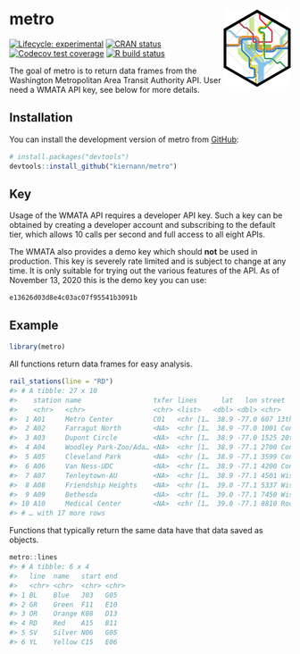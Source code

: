 
<!-- README.md is generated from README.Rmd. Please edit that file -->

# metro <img src='man/figures/logo.png' align="right" height="139" />

<!-- badges: start -->

[![Lifecycle:
experimental](https://img.shields.io/badge/lifecycle-experimental-orange.svg)](https://www.tidyverse.org/lifecycle/#experimental)
[![CRAN
status](https://www.r-pkg.org/badges/version/metro)](https://CRAN.R-project.org/package=metro)
[![Codecov test
coverage](https://codecov.io/gh/kiernann/metro/branch/master/graph/badge.svg)](https://codecov.io/gh/kiernann/metro?branch=master)
[![R build
status](https://github.com/kiernann/metro/workflows/R-CMD-check/badge.svg)](https://github.com/kiernann/metro/actions)
<!-- badges: end -->

The goal of metro is to return data frames from the Washington
Metropolitan Area Transit Authority API. User need a WMATA API key, see
below for more details.

## Installation

You can install the development version of metro from
[GitHub](https://github.com/kiernann/metro):

``` r
# install.packages("devtools")
devtools::install_github("kiernann/metro")
```

## Key

Usage of the WMATA API requires a developer API key. Such a key can be
obtained by creating a developer account and subscribing to the default
tier, which allows 10 calls per second and full access to all eight
APIs.

The WMATA also provides a demo key which should **not** be used in
production. This key is severely rate limited and is subject to change
at any time. It is only suitable for trying out the various features of
the API. As of November 13, 2020 this is the demo key you can use:

    e13626d03d8e4c03ac07f95541b3091b

## Example

``` r
library(metro)
```

All functions return data frames for easy analysis.

``` r
rail_stations(line = "RD")
#> # A tibble: 27 x 10
#>    station name                  txfer lines      lat   lon street             city     state   zip
#>    <chr>   <chr>                 <chr> <list>   <dbl> <dbl> <chr>              <chr>    <chr> <int>
#>  1 A01     Metro Center          C01   <chr [1…  38.9 -77.0 607 13th St. NW    Washing… DC    20005
#>  2 A02     Farragut North        <NA>  <chr [1…  38.9 -77.0 1001 Connecticut … Washing… DC    20036
#>  3 A03     Dupont Circle         <NA>  <chr [1…  38.9 -77.0 1525 20th St. NW   Washing… DC    20036
#>  4 A04     Woodley Park-Zoo/Ada… <NA>  <chr [1…  38.9 -77.1 2700 Connecticut … Washing… DC    20008
#>  5 A05     Cleveland Park        <NA>  <chr [1…  38.9 -77.1 3599 Connecticut … Washing… DC    20008
#>  6 A06     Van Ness-UDC          <NA>  <chr [1…  38.9 -77.1 4200 Connecticut … Washing… DC    20008
#>  7 A07     Tenleytown-AU         <NA>  <chr [1…  38.9 -77.1 4501 Wisconsin Av… Washing… DC    20016
#>  8 A08     Friendship Heights    <NA>  <chr [1…  39.0 -77.1 5337 Wisconsin Av… Washing… DC    20015
#>  9 A09     Bethesda              <NA>  <chr [1…  39.0 -77.1 7450 Wisconsin Av… Bethesda MD    20814
#> 10 A10     Medical Center        <NA>  <chr [1…  39.0 -77.1 8810 Rockville Pi… Bethesda MD    20814
#> # … with 17 more rows
```

Functions that typically return the same data have that data saved as
objects.

``` r
metro::lines
#> # A tibble: 6 x 4
#>   line  name   start end  
#>   <chr> <chr>  <chr> <chr>
#> 1 BL    Blue   J03   G05  
#> 2 GR    Green  F11   E10  
#> 3 OR    Orange K08   D13  
#> 4 RD    Red    A15   B11  
#> 5 SV    Silver N06   G05  
#> 6 YL    Yellow C15   E06
```

<!-- refs: start -->

<!-- refs: end -->
